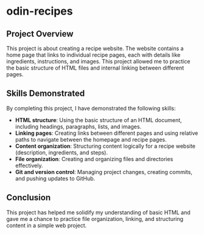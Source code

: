 # odin-recipes

## Project Overview

This project is about creating a recipe website. The website contains a home page that links to individual recipe pages, each with details like ingredients, instructions, and images. This project allowed me to practice the basic structure of HTML files and internal linking between different pages.

## Skills Demonstrated

By completing this project, I have demonstrated the following skills:

- **HTML structure**: Using the basic structure of an HTML document, including headings, paragraphs, lists, and images.
- **Linking pages**: Creating links between different pages and using relative paths to navigate between the homepage and recipe pages.
- **Content organization**: Structuring content logically for a recipe website (description, ingredients, and steps).
- **File organization**: Creating and organizing files and directories effectively.
- **Git and version control**: Managing project changes, creating commits, and pushing updates to GitHub.

## Conclusion

This project has helped me solidify my understanding of basic HTML and gave me a chance to practice file organization, linking, and structuring content in a simple web project.
